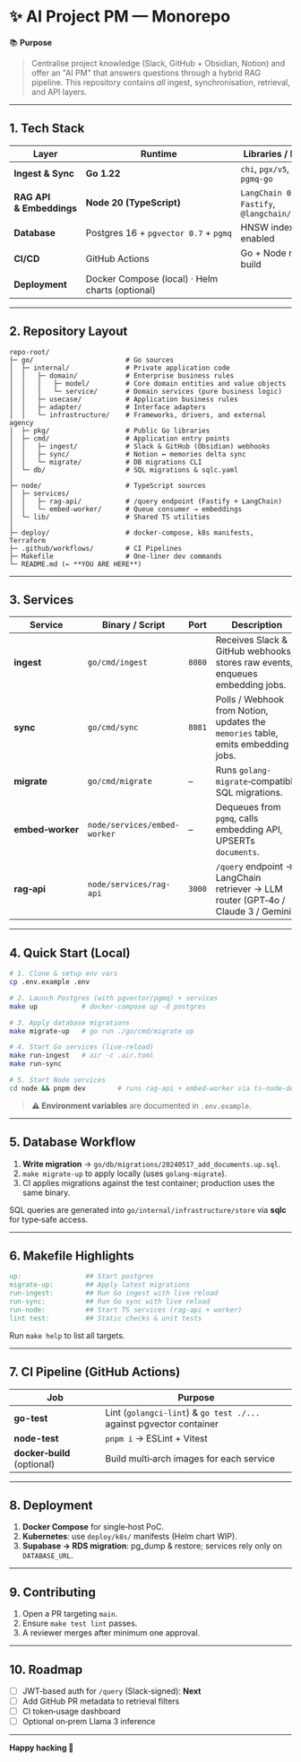 # ✨ AI Project PM — Monorepo

📚 **Purpose**

> Centralise project knowledge (Slack, GitHub + Obsidian, Notion) and offer an "AI PM" that answers questions through a hybrid RAG pipeline.
> This repository contains *all* ingest, synchronisation, retrieval, and API layers.

---

## 1. Tech Stack

| Layer                    | Runtime                                         | Libraries / Notes                               |
| ------------------------ | ----------------------------------------------- | ----------------------------------------------- |
| **Ingest & Sync**        | **Go 1.22**                                     | `chi`, `pgx/v5`, `sqlc`, `pgmq-go`              |
| **RAG API & Embeddings** | **Node 20 (TypeScript)**                        | `LangChain 0.3`, `Fastify`, `@langchain/openai` |
| **Database**             | Postgres 16 + `pgvector 0.7` + `pgmq`           | HNSW index enabled                              |
| **CI/CD**                | GitHub Actions                                  | Go + Node matrix build                          |
| **Deployment**           | Docker Compose (local) · Helm charts (optional) |                                                 |

---

## 2. Repository Layout

```
repo-root/
├─ go/                       # Go sources
│  ├─ internal/              # Private application code
│  │   ├─ domain/            # Enterprise business rules
│  │   │   ├─ model/         # Core domain entities and value objects
│  │   │   └─ service/       # Domain services (pure business logic)
│  │   ├─ usecase/           # Application business rules
│  │   ├─ adapter/           # Interface adapters
│  │   └─ infrastructure/    # Frameworks, drivers, and external agency
│  ├─ pkg/                   # Public Go libraries
│  ├─ cmd/                   # Application entry points
│  │   ├─ ingest/            # Slack & GitHub (Obsidian) webhooks
│  │   ├─ sync/              # Notion ↔ memories delta sync
│  │   └─ migrate/           # DB migrations CLI
│  └─ db/                    # SQL migrations & sqlc.yaml
│
├─ node/                     # TypeScript sources
│  ├─ services/
│  │   ├─ rag-api/           # /query endpoint (Fastify + LangChain)
│  │   └─ embed-worker/      # Queue consumer → embeddings
│  └─ lib/                   # Shared TS utilities
│
├─ deploy/                   # docker‑compose, k8s manifests, Terraform
├─ .github/workflows/        # CI Pipelines
├─ Makefile                  # One‑liner dev commands
└─ README.md (← **YOU ARE HERE**)
```

---

## 3. Services

| Service          | Binary / Script              | Port   | Description                                                                        |
| ---------------- | ---------------------------- | ------ | ---------------------------------------------------------------------------------- |
| **ingest**       | `go/cmd/ingest`              | `8080` | Receives Slack & GitHub webhooks, stores raw events, enqueues embedding jobs.      |
| **sync**         | `go/cmd/sync`                | `8081` | Polls / Webhook from Notion, updates the `memories` table, emits embedding jobs.   |
| **migrate**      | `go/cmd/migrate`             | –      | Runs `golang-migrate`‐compatible SQL migrations.                                   |
| **embed‑worker** | `node/services/embed-worker` | –      | Dequeues from `pgmq`, calls embedding API, UPSERTs `documents`.                    |
| **rag‑api**      | `node/services/rag-api`      | `3000` | `/query` endpoint → LangChain retriever → LLM router (GPT‑4o / Claude 3 / Gemini). |

---

## 4. Quick Start (Local)

```bash
# 1. Clone & setup env vars
cp .env.example .env

# 2. Launch Postgres (with pgvector/pgmq) + services
make up           # docker‑compose up ‑d postgres

# 3. Apply database migrations
make migrate-up   # go run ./go/cmd/migrate up

# 4. Start Go services (live‑reload)
make run-ingest   # air -c .air.toml
make run-sync

# 5. Start Node services
cd node && pnpm dev        # runs rag‑api + embed‑worker via ts‑node‑dev
```

> **⚠️ Environment variables** are documented in `.env.example`.

---

## 5. Database Workflow

1. **Write migration** → `go/db/migrations/20240517_add_documents.up.sql`.
2. `make migrate-up` to apply locally (uses `golang-migrate`).
3. CI applies migrations against the test container; production uses the same binary.

SQL queries are generated into `go/internal/infrastructure/store` via **sqlc** for type‑safe access.

---

## 6. Makefile Highlights

```makefile
up:                ## Start postgres
migrate-up:        ## Apply latest migrations
run-ingest:        ## Run Go ingest with live reload
run-sync:          ## Run Go sync with live reload
run-node:          ## Start TS services (rag-api + worker)
lint test:         ## Static checks & unit tests
```

Run `make help` to list all targets.

---

## 7. CI Pipeline (GitHub Actions)

| Job                         | Purpose                                                             |
| --------------------------- | ------------------------------------------------------------------- |
| **go-test**                 | Lint (`golangci-lint`) & `go test ./...` against pgvector container |
| **node-test**               | `pnpm i` → ESLint + Vitest                                          |
| **docker‑build** (optional) | Build multi‑arch images for each service                            |

---

## 8. Deployment

1. **Docker Compose** for single‑host PoC.
2. **Kubernetes**: use `deploy/k8s/` manifests (Helm chart WIP).
3. **Supabase → RDS migration**: pg\_dump & restore; services rely only on `DATABASE_URL`.

---

## 9. Contributing

1. Open a PR targeting `main`.
2. Ensure `make test lint` passes.
3. A reviewer merges after minimum one approval.

---

## 10. Roadmap

* [ ] JWT‑based auth for `/query` (Slack‑signed): **Next**
* [ ] Add GitHub PR metadata to retrieval filters
* [ ] CI token‑usage dashboard
* [ ] Optional on‑prem Llama 3 inference

---

**Happy hacking 🚀**

